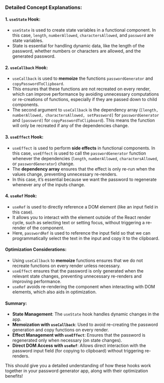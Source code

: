 ### Detailed Concept Explanations:

#### **1. `useState` Hook**:

- `useState` is used to create state variables in a functional component. In this case, `length`, `numberAllowed`, `charactersAllowed`, and `password` are state variables.
- State is essential for handling dynamic data, like the length of the password, whether numbers or characters are allowed, and the generated password.

#### **2. `useCallback` Hook**:

- `useCallback` is used to **memoize** the functions `passwordGenerator` and `copyPasswordToClipboard`.
- This ensures that these functions are not recreated on every render, which can improve performance by avoiding unnecessary computations or re-creations of functions, especially if they are passed down to child components.
- The second argument to `useCallback` is the dependency array (`[length, numberAllowed, charactersAllowed, setPassword]` for `passwordGenerator` and `[password]` for `copyPasswordToClipboard`). This means the function will only be recreated if any of the dependencies change.

#### **3. `useEffect` Hook**:

- `useEffect` is used to perform **side effects** in functional components. In this case, `useEffect` is used to call the `passwordGenerator` function whenever the dependencies (`length`, `numberAllowed`, `charactersAllowed`, or `passwordGenerator`) change.
- The **dependency array** ensures that the effect is only re-run when the values change, preventing unnecessary re-renders.
- In this case, it’s essential because we want the password to regenerate whenever any of the inputs change.

#### **4. `useRef` Hook**:

- `useRef` is used to directly reference a DOM element (like an input field in this case).
- It allows you to interact with the element outside of the React render cycle, such as selecting text or setting focus, without triggering a re-render of the component.
- Here, `passwordRef` is used to reference the input field so that we can programmatically select the text in the input and copy it to the clipboard.

#### **Optimization Considerations**:

- Using `useCallback` to **memoize** functions ensures that we do not recreate functions on every render unless necessary.
- `useEffect` ensures that the password is only generated when the relevant state changes, preventing unnecessary re-renders and improving performance.
- `useRef` avoids re-rendering the component when interacting with DOM elements, which also aids in optimization.

#### **Summary**:

- **State Management**: The `useState` hook handles dynamic changes in the app.
- **Memoization with `useCallback`**: Used to avoid re-creating the password generation and copy functions on every render.
- **Effect Management with `useEffect`**: Ensures that the password is regenerated only when necessary (on state changes).
- **Direct DOM Access with `useRef`**: Allows direct interaction with the password input field (for copying to clipboard) without triggering re-renders.

This should give you a detailed understanding of how these hooks work together in your password generator app, along with their optimization benefits!
